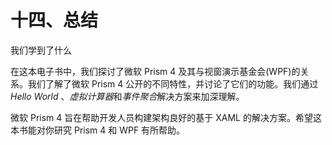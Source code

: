 # 十四、总结

我们学到了什么

在这本电子书中，我们探讨了微软 Prism 4 及其与视窗演示基金会(WPF)的关系。我们了解了微软 Prism 4 公开的不同特性，并讨论了它们的功能。我们通过 *Hello World* 、*虚拟计算器*和*事件聚合*解决方案来加深理解。

微软 Prism 4 旨在帮助开发人员构建架构良好的基于 XAML 的解决方案。希望这本书能对你研究 Prism 4 和 WPF 有所帮助。